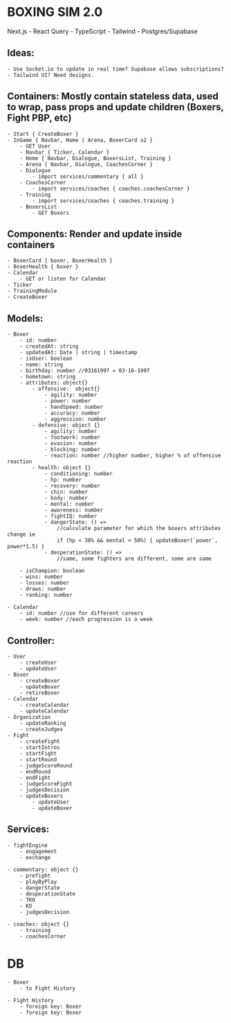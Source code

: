 # BOXING SIM 2.0
Next.js - React Query - TypeScript - Tailwind - Postgres/Supabase

## Ideas:
    - Use Socket.io to update in real time? Supabase allows subscriptions?
    - Tailwind UI? Need designs.

## Containers: Mostly contain stateless data, used to wrap, pass props and update children (Boxers, Fight PBP, etc)
    - Start { CreateBoxer }
    - InGame { Navbar, Home | Arena, BoxerCard x2 }
        - GET User
        - Navbar { Ticker, Calendar }
        - Home { Navbar, Dialogue, BoxersList, Training }
        - Arena { Navbar, Dialogue, CoachesCorner }
        - Dialogue
            - import services/commentary { all }
        - CoachesCorner
            - import services/coaches { coaches.coachesCorner }
        - Training
            - import services/coaches { coaches.training }
        - BoxersList
            - GET Boxers

## Components: Render and update inside containers
    - BoxerCard { boxer, BoxerHealth }
    - BoxerHealth { boxer }
    - Calendar
        - GET or listen for Calendar
    - Ticker
    - TrainingModule
    - CreateBoxer

## Models:
    - Boxer
        - id: number
        - createdAt: string
        - updatedAt: Date | string | timestamp
        - isUser: boolean
        - name: string
        - birthday: number //03161997 = 03-16-1997
        - hometown: string
        - attributes: object{}
            - offensive:  object{}
                - agility: number
                - power: number
                - handSpeed: number
                - accuracy: number
                - aggression: number
            - defensive: object {}
                - agility: number
                - footwork: number
                - evasion: number
                - blocking: number
                - reaction: number //higher number, higher % of offensive reaction
            - health: object {}
                - conditioning: number
                - hp: number
                - recovery: number
                - chin: number
                - body: number
                - mental: number
                - awareness: number
                - fightIQ: number
                - dangerState: () => 
                    //calculate parameter for which the boxers attributes change ie
                    if (hp < 38% && mental < 50%) { updateBoxer(`power`, power*1.5) }
                - desperationState: () =>
                    //same, some fighters are different, some are same

        - isChampion: boolean
        - wins: number
        - losses: number
        - draws: number
        - ranking: number

    - Calendar
        - id: number //use for different careers
        - week: number //each progression is a week

## Controller:
    - User
        - createUser
        - updateUser
    - Boxer
        - createBoxer
        - updateBoxer
        - retireBoxer
    - Calendar
        - createCalendar
        - updateCalendar
    - Organization
        - updateRanking
        - createJudges
    - Fight
        - createFight
        - startIntros
        - startFight
        - startRound
        - judgeScoreRound
        - endRound
        - endFight
        - judgeScoreFight
        - judgesDecision
        - updateBoxers
            - updateUser
            - updateBoxer

## Services:
    - fightEngine
        - engagement
        - exchange

    - commentary: object {}
        - prefight
        - playByPlay
        - dangerState
        - desperationState
        - TKO
        - KO
        - judgesDecision

    - coaches: object {} 
        - training
        - coachesCorner


# DB
    - Boxer
        - to Fight History

    - Fight History
        - foreign key: Boxer
        - foreign key: Boxer
